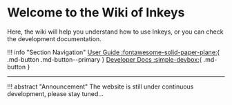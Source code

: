 # Welcome to the Wiki of Inkeys

Here, the wiki will help you understand how to use Inkeys, or you can check the development documentation.

!!! info "Section Navigation"
    [User Guide :fontawesome-solid-paper-plane:](#){ .md-button .md-button--primary }
    [Developer Docs :simple-devbox:](#){ .md-button }

---

!!! abstract "Announcement"
    The website is still under continuous development, please stay tuned...

